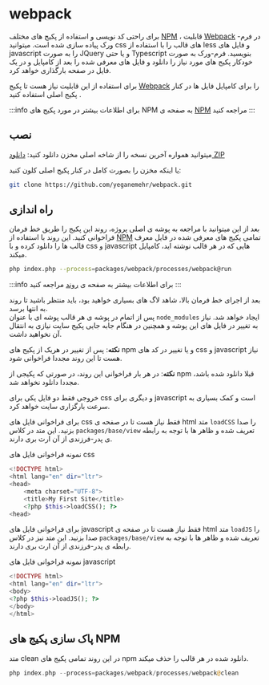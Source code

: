 # webpack
برای راحتی کد نویسی و استفاده از پکیج های مختلف [NPM](https://npmjs.org) ،  قابلیت [Webpack](http://webpack.js.org/) در فرم-ورک پیاده سازی شده است. میتوانید css های قالب را با استفاده از less و فایل های javascript را به صورت JQuery و یا حتی Typescript بنویسید. فرم-ورک  به صورت خودکار پکیج های مورد نیاز را دانلود و فایل های معرفی شده را بعد از  کامپایل و در یک فایل در صفحه بارگذاری خواهد کرد.

برای استفاده از این قابلیت نیاز هست تا پکیج [Webpack](https://github.com/yeganemehr/webpack) را برای کامپایل فایل ها در کنار پکیج اصلی استفاده کنید .

:::info
برای اطلاعات بیشتر در مورد پکیج های NPM به صفحه ی [NPM](npm.md) مراجعه کنید
:::

## نصب
میتوانید همواره آخرین نسخه را از شاخه اصلی مخزن دانلود کنید: [دانلود ZIP](https://github.com/yeganemehr/webpack)

یا اینکه مخزن را بصورت کامل در کنار پکیج اصلی کلون کنید:
```bash
git clone https://github.com/yeganemehr/webpack.git
```
## راه اندازی
بعد از این میتوانید با مراجعه به پوشه ی اصلی پروژه،  روند این پکیج را طریق خط فرمان فراخوانی کنید. این روند با استفاده از [NPM](npm) تمامی 
پکیج های معرفی شده در فایل معرف قالب ها را دانلود کرده و با css و javascript هایی که در هر قالب نوشته اید، کامپایل میکند.


```bash
php index.php --process=packages/webpack/processes/webpack@run
```

:::info
برای اطلاعات بیشتر به صفحه ی [روند](process.md) مراجعه کنید
:::


بعد از اجرای خط فرمان بالا، شاهد لاگ های بسیاری خواهید بود، باید منتظر باشید تا روند به انتها برسد.   
پس از اتمام در پوشه ی هر قالب پوشه ای با عنوان `node_modules` ایجاد خواهد  شد. نیاز به تغییر در فایل های این پوشه و همچنین در هنگام جابه جایی پکیج سایت نیازی به انتقال آن نخواهید داشت.

**نکته**: پس از تغییر در هریک از پکیج های npm و یا تغییر در کد های css و javascript نیاز هست تا این روند مجددا فراخوانی شود.

**نکته**: در هر بار فراخوانی این روند، در صورتی که پکیجی از npm قبلا دانلود شده باشد، مجددا  دانلود نخواهد شد.

خروجی فقط دو فایل یکی برای css و دیگری برای javascript است و کمک بسیاری به سرعت بارگزاری سایت خواهد کرد.

برای فراخوانی فایل های css فقط نیاز هست تا در صفحه ی html متد `loadCSS` را صدا بزنید. این متد در کلاس `packages/base/view` تعریف شده و ظاهر ها با توجه به رابطه ی پدر-فرزندی از آن ارث بری دارند.

نمونه فراخوانی فایل های css
```php
<!DOCTYPE html>
<html lang="en" dir="ltr">
<head>
    <meta charset="UTF-8">
    <title>My First Site</title>
    <?php $this->loadCSS(); ?>
<head>
```
 برای فراخوانی فایل های javascript فقط نیاز هست تا در صفحه ی html متد `loadJS` را صدا بزنید. این متد نیز در کلاس `packages/base/view` تعریف شده و ظاهر ها با توجه به رابطه ی پدر-فرزندی از آن ارث بری دارند.

 نمونه فراخوانی فایل های javascript
```php
<!DOCTYPE html>
<html lang="en" dir="ltr">
<body>
<?php $this->loadJS(); ?>
</body>
</html>
```

## پاک سازی پکیج های NPM
متد clean در این روند تمامی پکیج های npm دانلود شده در هر قالب را حذف میکند.
```php
php index.php --process=packages/webpack/processes/webpack@clean
```
